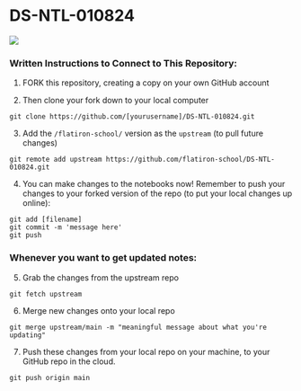 # DS-NTL-010824
![](https://media.giphy.com/media/igDIvcIMMGIne/giphy.gif)

### Written Instructions to Connect to This Repository:

1. FORK this repository, creating a copy on your own GitHub account

2. Then clone your fork down to your local computer
```
git clone https://github.com/[yourusername]/DS-NTL-010824.git
```

3. Add the `/flatiron-school/` version as the `upstream` (to pull future changes)
```
git remote add upstream https://github.com/flatiron-school/DS-NTL-010824.git
```

4. You can make changes to the notebooks now! Remember to push your changes to your forked version of the repo (to put your local changes up online):
```
git add [filename]
git commit -m 'message here'
git push
```

### Whenever you want to get updated notes:

5. Grab the changes from the upstream repo
```
git fetch upstream
```

6. Merge new changes onto your local repo
```
git merge upstream/main -m "meaningful message about what you're updating"
```

7. Push these changes from your local repo on your machine, to your GitHub repo in the cloud.
```
git push origin main
```
